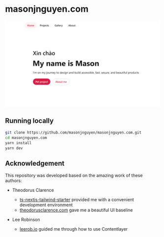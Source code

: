 # masonjnguyen.com

<img src="public/images/og.png" width="750"/>

## Running locally

```bash
git clone https://github.com/masonjnguyen/masonjnguyen.com.git
cd masonjnguyen.com
yarn install
yarn dev
```

## Acknowledgement

This repository was developed based on the amazing work of these authors:

- Theodorus Clarence

  - [ts-nextjs-tailwind-starter](https://github.com/theodorusclarence/ts-nextjs-tailwind-starter) provided me with a convenient development environment
  - [theodorusclarence.com](https://github.com/theodorusclarence/theodorusclarence.com) gave me a beautiful UI baseline

- Lee Robinson
  - [leerob.io](https://github.com/leerob/leerob.io) guided me through how to use Contentlayer

